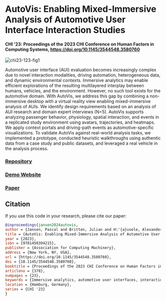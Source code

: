 # AutoVis: Enabling Mixed-Immersive Analysis of Automotive User Interface Interaction Studies

#### CHI '23: Proceedings of the 2023 CHI Conference on Human Factors in Computing Systems, https://doi.org/10.1145/3544548.3580760

![chi23-123-fig1](https://github.com/user-attachments/assets/8135a044-ff91-4590-a14b-e4ab6b892002)

Automotive user interface (AUI) evaluation becomes increasingly complex due to novel interaction modalities, driving automation, heterogeneous data, and dynamic environmental contexts. Immersive analytics may enable efficient explorations of the resulting multilayered interplay between humans, vehicles, and the environment. However, no such tool exists for the automotive domain. With AutoVis, we address this gap by combining a non-immersive desktop with a virtual reality view enabling mixed-immersive analysis of AUIs. We identify design requirements based on an analysis of AUI research and domain expert interviews (N=5). AutoVis supports analyzing passenger behavior, physiology, spatial interaction, and events in a replicated study environment using avatars, trajectories, and heatmaps. We apply context portals and driving-path events as automotive-specific visualizations. To validate AutoVis against real-world analysis tasks, we implemented a prototype, conducted heuristic walkthroughs using authentic data from a case study and public datasets, and leveraged a real vehicle in the analysis process.

### [Repository](https://gitlab.com/Pascal-Jansen/autovis)

### [Demo Website](https://autovis-demo.onrender.com/)

### [Paper](https://dl.acm.org/doi/full/10.1145/3544548.3580760)

## Citation

If you use this code in your research, please cite our paper:

```bibtex
@inproceedings{jansen2024autovis,
author = {Jansen, Pascal and Britten, Julian and H\"{a}usele, Alexander and Segschneider, Thilo and Colley, Mark and Rukzio, Enrico},
title = {AutoVis: Enabling Mixed-Immersive Analysis of Automotive User Interface Interaction Studies},
year = {2023},
isbn = {9781450394215},
publisher = {Association for Computing Machinery},
address = {New York, NY, USA},
url = {https://doi.org/10.1145/3544548.3580760},
doi = {10.1145/3544548.3580760},
booktitle = {Proceedings of the 2023 CHI Conference on Human Factors in Computing Systems},
articleno = {378},
numpages = {23},
keywords = {Immersive analytics, automotive user interfaces, interaction analysis, virtual reality, visualization},
location = {Hamburg, Germany},
series = {CHI '23}
}
